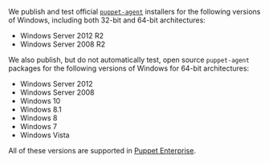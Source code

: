 We publish and test official [`puppet-agent`](/puppet/latest/reference/about_agent.html) installers for the following versions of Windows, including both 32-bit and 64-bit architectures:

-   Windows Server 2012 R2
-   Windows Server 2008 R2

We also publish, but do not automatically test, open source `puppet-agent` packages for the following versions of Windows for 64-bit architectures:

-   Windows Server 2012
-   Windows Server 2008
-   Windows 10
-   Windows 8.1
-   Windows 8
-   Windows 7
-   Windows Vista

All of these versions are supported in [Puppet Enterprise][peinstall].

[peinstall]: /pe/latest/install_windows.html
<!-- When updating these, check the current version of the PE system requirements and make sure they don't need a bump as well. -->
